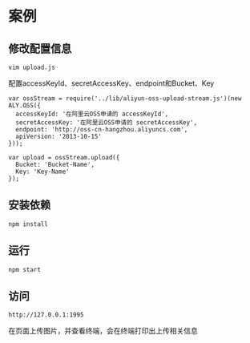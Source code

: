 # 案例

## 修改配置信息

```
vim upload.js
```
配置accessKeyId、secretAccessKey、endpoint和Bucket、Key

```
var ossStream = require('../lib/aliyun-oss-upload-stream.js')(new ALY.OSS({
  accessKeyId: '在阿里云OSS申请的 accessKeyId',
  secretAccessKey: '在阿里云OSS申请的 secretAccessKey',
  endpoint: 'http://oss-cn-hangzhou.aliyuncs.com',
  apiVersion: '2013-10-15'
}));

var upload = ossStream.upload({
  Bucket: 'Bucket-Name',
  Key: 'Key-Name'
});
```

## 安装依赖

```
npm install
```

## 运行

```
npm start
```

## 访问

```
http://127.0.0.1:1995
```
在页面上传图片，并查看终端，会在终端打印出上传相关信息